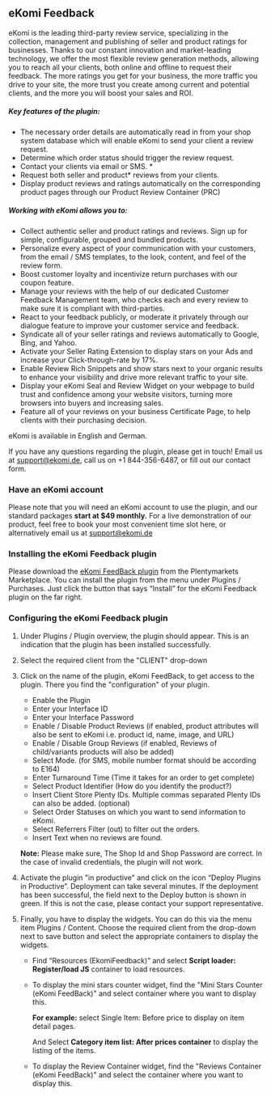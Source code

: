 ## eKomi Feedback

eKomi is the leading third-party review service, specializing in the collection, management and publishing of seller and product ratings for businesses. Thanks to our constant innovation and market-leading technology, we offer the most flexible review generation methods, allowing you to reach all your clients, both online and offline to request their feedback. The more ratings you get for your business, the more traffic you drive to your site, the more trust you create among current and potential clients, and the more you will boost your sales and ROI.

##### Key features of the plugin:
- The necessary order details are automatically read in from your shop system database which will enable eKomi to send your client a review request.
- Determine which order status should trigger the review request.
- Contact your clients via email or SMS. *
- Request both seller and product* reviews from your clients.
- Display product reviews and ratings automatically on the corresponding product pages through our Product Review Container (PRC)

#####   Working with eKomi allows you to:
- Collect authentic seller and product ratings and reviews. Sign up for simple, configurable, grouped and bundled products.
- Personalize every aspect of your communication with your customers, from the email / SMS templates, to the look, content, and feel of the review form.
- Boost customer loyalty and incentivize return purchases with our coupon feature.
- Manage your reviews with the help of our dedicated Customer Feedback Management team, who checks each and every review to make sure it is compliant with third-parties. 
- React to your feedback publicly, or moderate it privately through our dialogue feature to improve your customer service and feedback.
- Syndicate all of your seller ratings and reviews automatically to Google, Bing, and Yahoo.
- Activate your Seller Rating Extension to display stars on your Ads and increase your Click-through-rate by 17%.
- Enable Review Rich Snippets and show stars next to your organic results to enhance your visibility and drive more relevant traffic to your site.
- Display your eKomi Seal and Review Widget on your webpage to build trust and confidence among your website visitors, turning more browsers into buyers and increasing sales.
- Feature all of your reviews on your business Certificate Page, to help clients with their purchasing decision.

eKomi is available in English and German.

If you have any questions regarding the plugin, please get in touch! Email us at support@ekomi.de, call us on +1 844-356-6487, or fill out our contact form.


### Have an eKomi account
Please note that you will need an eKomi account to use the plugin, and our standard packages **start at $49 monthly.** For a live demonstration of our product, feel free to book your most convenient time slot here, or alternatively email us at support@ekomi.de

### Installing the eKomi Feedback plugin
Please download the [eKomi FeedBack plugin](https://marketplace.plentymarkets.com/plugins/integration/EkomiFeedback_5253) from the Plentymarkets Marketplace. You can install the plugin from the menu under Plugins / Purchases. Just click the button that says “Install” for the eKomi Feedback plugin on the far right.

### Configuring the eKomi Feedback plugin
1. Under Plugins / Plugin overview, the plugin should appear. This is an indication that the plugin has been installed successfully.

2. Select the required client from the "CLIENT" drop-down

3. Click on the name of the plugin, eKomi FeedBack, to get access to the plugin. There you find the "configuration" of your plugin.
	- Enable the Plugin
	- Enter your Interface ID
	- Enter your Interface Password
	- Enable / Disable Product Reviews (if enabled, product attributes will also be sent to eKomi i.e. product id, name, image, and URL)
	- Enable / Disable Group Reviews (if enabled, Reviews of child/variants products will also be added)
	- Select Mode. (for SMS, mobile number format should be according to E164)
	- Enter Turnaround Time (Time it takes for an order to get complete)
	- Select Product Identifier (How do you identify the product?)
	- Insert Client Store Plenty IDs. Multiple commas separated Plenty IDs can also be added. (optional)
	- Select Order Statuses on which you want to send information to eKomi.
	- Select Referrers Filter (out) to filter out the orders.
	- Insert Text when no reviews are found.
	
	**Note:** Please make sure, The Shop Id and Shop Password are correct. In the case of invalid credentials, the plugin will not work.
   
4. Activate the plugin "in productive" and click on the icon “Deploy Plugins in Productive”. Deployment can take several minutes. If the deployment has been successful, the field next to the Deploy button is shown in green. If this is not the case, please contact your support representative.

5. Finally, you have to display the widgets. You can do this via the menu item Plugins / Content. Choose the required client from the drop-down next to save button and select the appropriate containers to display the widgets.
	
	- Find “Resources (EkomiFeedback)” and select **Script loader: Register/load JS** container to load resources.
	
	- To display the mini stars counter widget, find the "Mini Stars Counter (eKomi FeedBack)" and select container where you want to display this.
	
		**For example:** select Single Item: Before price to display on item detail pages.
        
        And Select **Category item list: After prices container** to display the listing of the items.

	- To display the Review Container widget, find the "Reviews Container (eKomi FeedBack)" and select the container where you want to display this.